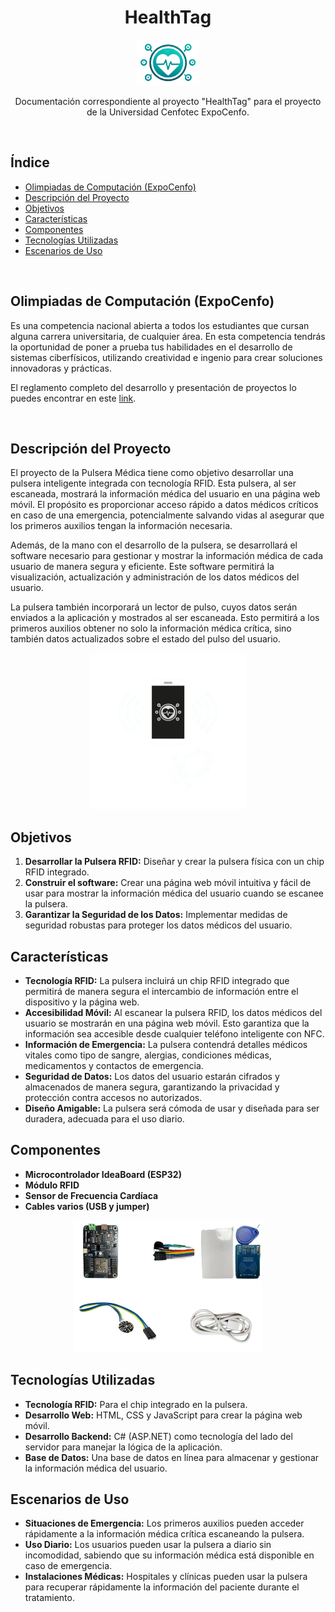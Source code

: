 <div align="center">
<h1> 
  HealthTag
</h1>
<p align="center"> 
  <img src="Imagenes/logoSoloImagen.png" alt="Logo" width="100" />
</p>

Documentación correspondiente al proyecto "HealthTag" para el proyecto de la Universidad Cenfotec ExpoCenfo.
</div>

<br/>

## Índice
- [Olimpiadas de Computación (ExpoCenfo)](#olimpiadas-de-computación-expocenfo)
- [Descripción del Proyecto](#descripción-del-proyecto)
- [Objetivos](#objetivos)
- [Características](#características)
- [Componentes](#componentes)
- [Tecnologías Utilizadas](#tecnologías-utilizadas)
- [Escenarios de Uso](#escenarios-de-uso)

<br/>

## Olimpiadas de Computación (ExpoCenfo)

Es una competencia nacional abierta a todos los estudiantes que cursan alguna carrera universitaria, de cualquier área. En esta competencia tendrás la oportunidad de poner a prueba tus habilidades en el desarrollo de sistemas ciberfísicos, utilizando creatividad e ingenio para crear soluciones innovadoras y prácticas.

El reglamento completo del desarrollo y presentación de proyectos lo puedes encontrar en este [link](https://ucenfotec.ac.cr/expocenfo/).

<br/>

## Descripción del Proyecto

El proyecto de la Pulsera Médica tiene como objetivo desarrollar una pulsera inteligente integrada con tecnología RFID. Esta pulsera, al ser escaneada, mostrará la información médica del usuario en una página web móvil. El propósito es proporcionar acceso rápido a datos médicos críticos en caso de una emergencia, potencialmente salvando vidas al asegurar que los primeros auxilios tengan la información necesaria.

Además, de la mano con el desarrollo de la pulsera, se desarrollará el software necesario para gestionar y mostrar la información médica de cada usuario de manera segura y eficiente. Este software permitirá la visualización, actualización y administración de los datos médicos del usuario.

La pulsera también incorporará un lector de pulso, cuyos datos serán enviados a la aplicación y mostrados al ser escaneada. Esto permitirá a los primeros auxilios obtener no solo la información médica crítica, sino también datos actualizados sobre el estado del pulso del usuario.

<p align="center"> 
  <img src="Imagenes/Scan.png" alt="Logo" width="250"/>
</p>

## Objetivos
1. **Desarrollar la Pulsera RFID:** Diseñar y crear la pulsera física con un chip RFID integrado.
2. **Construir el software:** Crear una página web móvil intuitiva y fácil de usar para mostrar la información médica del usuario cuando se escanee la pulsera.
3. **Garantizar la Seguridad de los Datos:** Implementar medidas de seguridad robustas para proteger los datos médicos del usuario.

## Características
- **Tecnología RFID:** La pulsera incluirá un chip RFID integrado que permitirá de manera segura el intercambio de información entre el dispositivo y la página web.
- **Accesibilidad Móvil:** Al escanear la pulsera RFID, los datos médicos del usuario se mostrarán en una página web móvil. Esto garantiza que la información sea accesible desde cualquier teléfono inteligente con NFC.
- **Información de Emergencia:** La pulsera contendrá detalles médicos vitales como tipo de sangre, alergias, condiciones médicas, medicamentos y contactos de emergencia.
- **Seguridad de Datos:** Los datos del usuario estarán cifrados y almacenados de manera segura, garantizando la privacidad y protección contra accesos no autorizados.
- **Diseño Amigable:** La pulsera será cómoda de usar y diseñada para ser duradera, adecuada para el uso diario.

## Componentes

- **Microcontrolador IdeaBoard (ESP32)**
- **Módulo RFID**
- **Sensor de Frecuencia Cardíaca**
- **Cables varios (USB y jumper)**

<p align="center"> 
  <img src="Imagenes/Componentes.png" alt="Logo" width="300"/>
</p>

## Tecnologías Utilizadas
- **Tecnología RFID:** Para el chip integrado en la pulsera.
- **Desarrollo Web:** HTML, CSS y JavaScript para crear la página web móvil.
- **Desarrollo Backend:** C# (ASP.NET) como tecnología del lado del servidor para manejar la lógica de la aplicación.
- **Base de Datos:** Una base de datos en línea para almacenar y gestionar la información médica del usuario.

## Escenarios de Uso
- **Situaciones de Emergencia:** Los primeros auxilios pueden acceder rápidamente a la información médica crítica escaneando la pulsera.
- **Uso Diario:** Los usuarios pueden usar la pulsera a diario sin incomodidad, sabiendo que su información médica está disponible en caso de emergencia.
- **Instalaciones Médicas:** Hospitales y clínicas pueden usar la pulsera para recuperar rápidamente la información del paciente durante el tratamiento.
